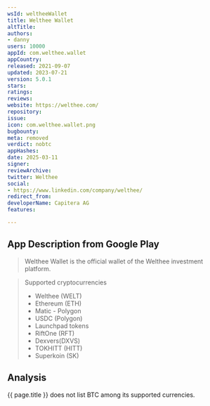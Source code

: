 ```yaml
---
wsId: weltheeWallet
title: Welthee Wallet
altTitle: 
authors:
- danny
users: 10000
appId: com.welthee.wallet
appCountry: 
released: 2021-09-07
updated: 2023-07-21
version: 5.0.1
stars: 
ratings: 
reviews: 
website: https://welthee.com/
repository: 
issue: 
icon: com.welthee.wallet.png
bugbounty: 
meta: removed
verdict: nobtc
appHashes: 
date: 2025-03-11
signer: 
reviewArchive: 
twitter: Welthee
social:
- https://www.linkedin.com/company/welthee/
redirect_from: 
developerName: Capitera AG
features: 

---
```


## App Description from Google Play 

> Welthee Wallet is the official wallet of the Welthee investment platform.

> Supported cryptocurrencies
>
> - Welthee (WELT)
> - Ethereum (ETH)
> - Matic - Polygon
> - USDC (Polygon)
> - Launchpad tokens
> - RiftOne (RFT)
> - Dexvers(DXVS)
> - TOKHITT (HITT)
> - Superkoin (SK)

## Analysis 

{{ page.title }} does not list BTC among its supported currencies.